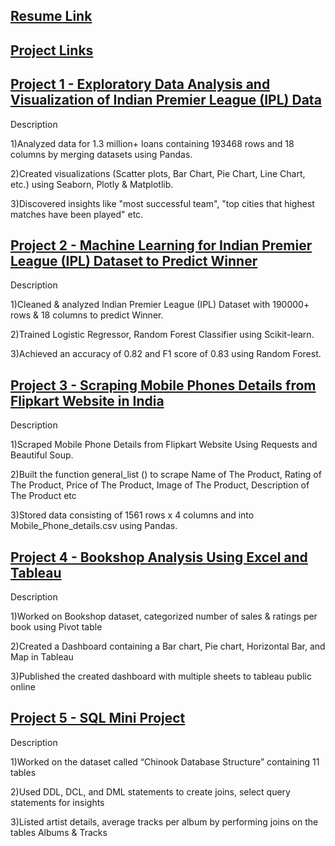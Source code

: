## [Resume Link](https://docs.google.com/document/d/1TMl5datitIlwpgB8ZeFtK1wL9fNAyS7v/edit?usp=sharing&ouid=116233464878335893022&rtpof=true&sd=true)

## [Project Links](https://prajwalkarmarkarg.medium.com/)

## [Project 1 - Exploratory Data Analysis and Visualization of Indian Premier League (IPL) Data](https://jovian.com/prajwalkarmarkar/ipl-detail-data-analysis)

Description

1)Analyzed data for 1.3 million+ loans containing 193468 rows and 18 columns by merging datasets using Pandas.

2)Created visualizations (Scatter plots, Bar Chart, Pie Chart, Line Chart, etc.) using Seaborn, Plotly & Matplotlib.

3)Discovered insights like "most successful team", "top cities that highest matches have been played" etc.

## [Project 2 - Machine Learning for Indian Premier League (IPL) Dataset to Predict Winner](https://jovian.com/prajwalkarmarkar/ipl-detail-data-analysis-and-machine-learning)

Description

1)Cleaned & analyzed Indian Premier League (IPL) Dataset with 190000+ rows & 18 columns to predict Winner.

2)Trained Logistic Regressor, Random Forest Classifier using Scikit-learn.

3)Achieved an accuracy of 0.82 and F1 score of 0.83 using Random Forest.

## [Project 3 - Scraping Mobile Phones Details from Flipkart Website in India](https://jovian.com/prajwalkarmarkar/scraping-flipkart-details-of-mobile-phones-in-india-ff72b)
Description

1)Scraped Mobile Phone Details from Flipkart Website Using Requests and Beautiful Soup.

2)Built the function general_list () to scrape Name of The Product, Rating of The Product, Price of The Product, Image of The Product, Description of The Product etc

3)Stored data consisting of 1561 rows x 4 columns and into Mobile_Phone_details.csv using Pandas.

## [Project 4 - Bookshop Analysis Using Excel and Tableau](https://public.tableau.com/app/profile/prajwal.karmarkar.g./viz/PrajwalKarmarkarGTablueauAssignment/BookShopDataAnalysisByPrajwalPage-1)

Description

1)Worked on Bookshop dataset, categorized number of sales & ratings per book using Pivot table

2)Created a Dashboard containing a Bar chart, Pie chart, Horizontal Bar, and Map in Tableau

3)Published the created dashboard with multiple sheets to tableau public online

## [Project 5 - SQL Mini Project](https://jovian.com/prajwalkarmarkar/sql)

Description

1)Worked on the dataset called “Chinook Database Structure” containing 11 tables

2)Used DDL, DCL, and DML statements to create joins, select query statements for insights 

3)Listed artist details, average tracks per album by performing joins on the tables Albums & Tracks

